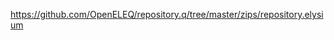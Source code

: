 <a href="https://github.com/OpenELEQ/repository.q/tree/master/zips/repository.elysium">https://github.com/OpenELEQ/repository.q/tree/master/zips/repository.elysium</a>
